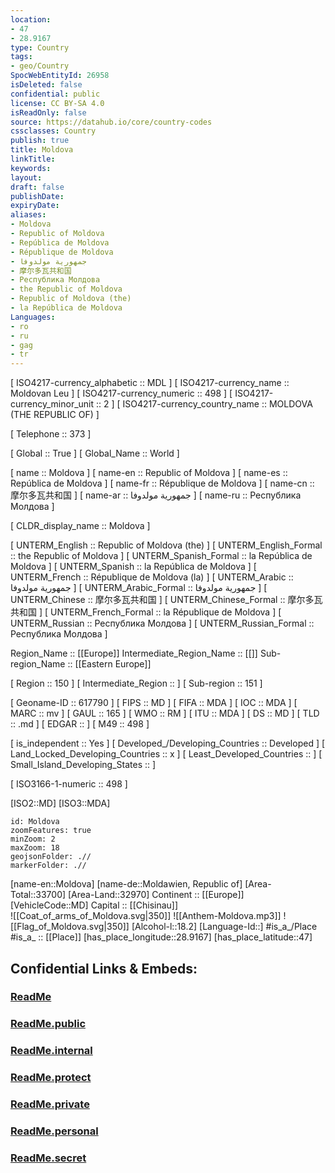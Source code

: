 ```yaml
---
location:
- 47
- 28.9167
type: Country
tags:
- geo/Country
SpocWebEntityId: 26958
isDeleted: false
confidential: public
license: CC BY-SA 4.0
isReadOnly: false
source: https://datahub.io/core/country-codes
cssclasses: Country
publish: true
title: Moldova
linkTitle: 
keywords: 
layout: 
draft: false
publishDate: 
expiryDate: 
aliases:
- Moldova
- Republic of Moldova
- República de Moldova
- République de Moldova
- جمهورية مولدوفا
- 摩尔多瓦共和国
- Республика Молдова
- the Republic of Moldova
- Republic of Moldova (the)
- la República de Moldova
Languages:
- ro
- ru
- gag
- tr
---
```



[	ISO4217-currency_alphabetic	 :: MDL ] 
[	ISO4217-currency_name	 :: Moldovan Leu ] 
[	ISO4217-currency_numeric	 :: 498 ] 
[	ISO4217-currency_minor_unit	 :: 2 ] 
[	ISO4217-currency_country_name	 :: MOLDOVA (THE REPUBLIC OF) ] 

[	Telephone	 :: 373 ] 

[	Global	 :: True ] 
[	Global_Name	 :: World ] 

[	name	 :: Moldova ] 
[	name-en	 :: Republic of Moldova ] 
[	name-es	 :: República de Moldova ] 
[	name-fr	 :: République de Moldova ] 
[	name-cn	 :: 摩尔多瓦共和国 ] 
[	name-ar	 :: جمهورية مولدوفا ] 
[	name-ru	 :: Республика Молдова ] 

[	CLDR_display_name	 :: Moldova ] 

[	UNTERM_English	 :: Republic of Moldova (the) ] 
[	UNTERM_English_Formal	 :: the Republic of Moldova ] 
[	UNTERM_Spanish_Formal	 :: la República de Moldova ] 
[	UNTERM_Spanish	 :: la República de Moldova ] 
[	UNTERM_French	 :: République de Moldova (la) ] 
[	UNTERM_Arabic	 :: جمهورية مولدوفا ] 
[	UNTERM_Arabic_Formal	 :: جمهورية مولدوفا ] 
[	UNTERM_Chinese	 :: 摩尔多瓦共和国 ] 
[	UNTERM_Chinese_Formal	 :: 摩尔多瓦共和国 ] 
[	UNTERM_French_Formal	 :: la République de Moldova ] 
[	UNTERM_Russian	 :: Республика Молдова ] 
[	UNTERM_Russian_Formal	 :: Республика Молдова ] 

Region_Name ::  [[Europe]] 
Intermediate_Region_Name ::  [[]] 
Sub-region_Name ::  [[Eastern Europe]] 

[	Region	 :: 150 ] 
[	Intermediate_Region	 ::  ] 
[	Sub-region	 :: 151 ] 

[	Geoname-ID	 :: 617790 ] 
[	FIPS	 :: MD ] 
[	FIFA	 :: MDA ] 
[	IOC	 :: MDA ] 
[	MARC	 :: mv ] 
[	GAUL	 :: 165 ] 
[	WMO	 :: RM ] 
[	ITU	 :: MDA ] 
[	DS	 :: MD ] 
[	TLD	 :: .md ] 
[	EDGAR	 ::  ] 
[	M49	 :: 498 ] 

[	is_independent	 :: Yes ] 
[	Developed_/Developing_Countries	 :: Developed ] 
[	Land_Locked_Developing_Countries	 :: x ] 
[	Least_Developed_Countries	 ::  ] 
[	Small_Island_Developing_States	 ::  ] 

[	ISO3166-1-numeric	 :: 498 ] 



[ISO2::MD] 
[ISO3::MDA] 
```leaflet
id: Moldova
zoomFeatures: true 
minZoom: 2 
maxZoom: 18
geojsonFolder: .//
markerFolder: .//
```

[name-en::Moldova] 
[name-de::Moldawien, Republic of] 
[Area-Total::33700] 
[Area-Land::32970] 
Continent :: [[Europe]]  
[VehicleCode::MD] 
Capital :: [[Chisinau]]  
![[Coat_of_arms_of_Moldova.svg|350]] 
![[Anthem-Moldova.mp3]] 
![[Flag_of_Moldova.svg|350]] 
[Alcohol-l::18.2] 
[Language-Id::] 
#is_a_/Place  
#is_a_ :: [[Place]] 
[has_place_longitude::28.9167] 
[has_place_latitude::47] 


## Confidential Links & Embeds: 

### [ReadMe](/_Standards/Earth/Continent/Europe/Europe~East/Moldova/ReadMe.md) 

### [ReadMe.public](/_public/Earth/Continent/Europe/Europe~East/Moldova/ReadMe.public.md) 

### [ReadMe.internal](/_internal/Earth/Continent/Europe/Europe~East/Moldova/ReadMe.internal.md) 

### [ReadMe.protect](/_protect/Earth/Continent/Europe/Europe~East/Moldova/ReadMe.protect.md) 

### [ReadMe.private](/_private/Earth/Continent/Europe/Europe~East/Moldova/ReadMe.private.md) 

### [ReadMe.personal](/_personal/Earth/Continent/Europe/Europe~East/Moldova/ReadMe.personal.md) 

### [ReadMe.secret](/_secret/Earth/Continent/Europe/Europe~East/Moldova/ReadMe.secret.md)

